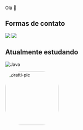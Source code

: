 Olá 👋

## Formas de contato
<div> 
  <a href="https://instagram.com/bratti.1" target="_blank"><img src="https://img.shields.io/badge/-Instagram-%23E4405F?style=for-the-badge&logo=instagram&logoColor=white" target="_blank"></a>
  <a href = "mailto:gustabratti1@gmail.com"><img src="https://img.shields.io/badge/-Gmail-%23333?style=for-the-badge&logo=gmail&logoColor=white" target="_blank"></a>
</div>


## Atualmente estudando
![Java](https://img.shields.io/badge/java-%23ED8B00.svg?style=for-the-badge&logo=openjdk&logoColor=white)


<img align="center" alt="Bratti-pic" height="170" style="border-radius:50px;" src="https://cdn.discordapp.com/attachments/1086841751664328705/1102700588166295622/profile.gif">
</div>
